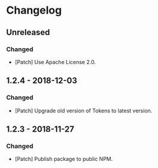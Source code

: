 # Changelog

## Unreleased

### Changed

-   [Patch] Use Apache License 2.0.

## 1.2.4 - 2018-12-03

### Changed

-   [Patch] Upgrade old version of Tokens to latest version.

## 1.2.3 - 2018-11-27

### Changed

-   [Patch] Publish package to public NPM.
